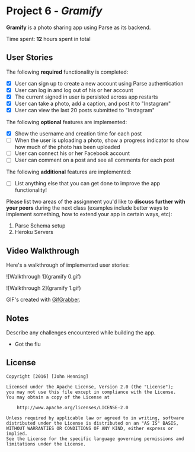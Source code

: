 # Project 6 - *Gramify*

**Gramify** is a photo sharing app using Parse as its backend.

Time spent: **12** hours spent in total

## User Stories

The following **required** functionality is completed:

- [x] User can sign up to create a new account using Parse authentication
- [x] User can log in and log out of his or her account
- [x] The current signed in user is persisted across app restarts
- [x] User can take a photo, add a caption, and post it to "Instagram"
- [x] User can view the last 20 posts submitted to "Instagram"

The following **optional** features are implemented:

- [x] Show the username and creation time for each post
- [ ] When the user is uploading a photo, show a progress indicator to show how much of the photo has been uploaded
- [ ] User can connect his or her Facebook account
- [ ] User can comment on a post and see all comments for each post

The following **additional** features are implemented:

- [ ] List anything else that you can get done to improve the app functionality!

Please list two areas of the assignment you'd like to **discuss further with your peers** during the next class (examples include better ways to implement something, how to extend your app in certain ways, etc):

1. Parse Schema setup
2. Heroku Servers

## Video Walkthrough 

Here's a walkthrough of implemented user stories:

![Walkthrough 1](gramify 0.gif)

![Walkthrough 2](gramify 1.gif)

GIF's created with [GifGrabber](https://itunes.apple.com/us/app/gifgrabber/id668208984?mt=12).


## Notes

Describe any challenges encountered while building the app.
- Got the flu
## License

    Copyright [2016] [John Henning]

    Licensed under the Apache License, Version 2.0 (the "License");
    you may not use this file except in compliance with the License.
    You may obtain a copy of the License at

        http://www.apache.org/licenses/LICENSE-2.0

    Unless required by applicable law or agreed to in writing, software
    distributed under the License is distributed on an "AS IS" BASIS,
    WITHOUT WARRANTIES OR CONDITIONS OF ANY KIND, either express or implied.
    See the License for the specific language governing permissions and
    limitations under the License.
